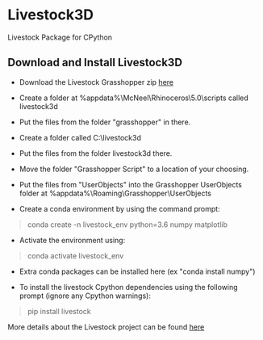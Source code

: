 # Livestock3D
Livestock Package for CPython

## Download and Install Livestock3D

* Download the Livestock Grasshopper zip [here](https://github.com/livestock3d/livestock3d/archive/master.zip)

* Create a folder at %appdata%\McNeel\Rhinoceros\5.0\scripts called livestock3d

* Put the files from the folder "grasshopper" in there.

* Create a folder called C:\livestock3d

* Put the files from the folder livestock3d there.

* Move the folder "Grasshopper Script" to a location of your choosing.

* Put the files from "UserObjects" into the Grasshopper UserObjects folder at %appdata%\Roaming\Grasshopper\UserObjects

* Create a conda environment by using the command prompt:

> conda create -n livestock_env python=3.6 numpy matplotlib

* Activate the environment using:

> conda activate livestock_env

* Extra conda packages can be installed here (ex "conda install numpy")

* To install the livestock Cpython dependencies using the following prompt (ignore any Cpython warnings):

> pip install livestock

More details about the Livestock project can be found [here](https://kongsgaard.eu/pages/LIVESTOCK.html)
